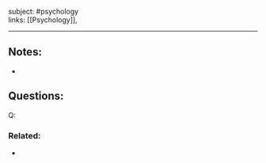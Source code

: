 subject: #psychology  
links: [[Psychology]], 

---

## Notes:
- 
## Questions:
Q: 
### Related: 
- 